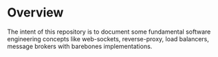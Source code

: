 <h1>Overview </h1>
The intent of this repository is to document some fundamental software engineering concepts like web-sockets, reverse-proxy, load balancers, message brokers with barebones implementations.